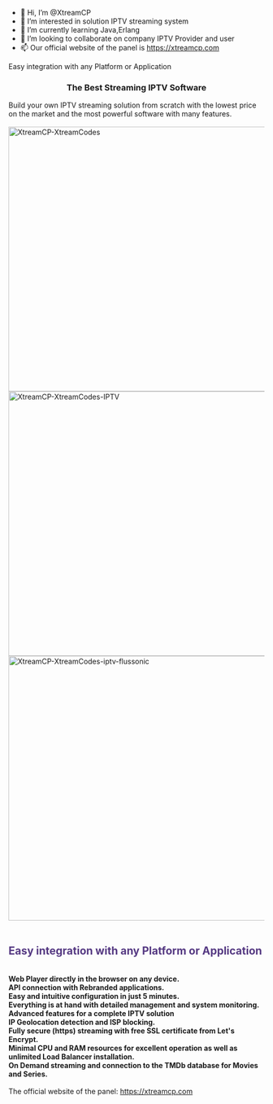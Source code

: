 - 👋 Hi, I’m @XtreamCP
- 👀 I’m interested in solution IPTV streaming system
- 🌱 I’m currently learning Java,Erlang
- 💞️ I’m looking to collaborate on company IPTV Provider and user
- 📫 Our official website of the panel is https://xtreamcp.com

<!---
XtreamCP is a special IPTV Streaming project because it uses the latest technologies and is constantly updated.
With us you can take the IPTV business to another level
--->

Easy integration with any Platform or Application​

<div class="bbWrapper"><h3><div style="text-align: center"><b>The Best Streaming IPTV Software</b>​</div></h3>Build your own IPTV streaming solution from scratch with the lowest price on the market and the most powerful software with many features.<br>
<br>

<img src="https://xtreamcp.com/img/dashboard.png" alt="XtreamCP-XtreamCodes" width="1024" height="520">
<img src="https://xtreamcp.com/img/geolite.png" alt="XtreamCP-XtreamCodes-IPTV" width="1024" height="520">
<img src="https://xtreamcp.com/img/setup2.png" alt="XtreamCP-XtreamCodes-iptv-flussonic" width="1024" height="520">
	
<br>
<br>
<h2><span style="color: rgb(85, 57, 130)">Easy integration with any Platform or Application</span>​</h2><br>
<b>Web Player directly in the browser on any device.<br>
API connection with Rebranded applications.<br>
Easy and intuitive configuration in just 5 minutes.<br>
Everything is at hand with detailed management and system monitoring.<br>
Advanced features for a complete IPTV solution<br>
IP Geolocation detection and ISP blocking.<br>
Fully secure (https) streaming with free SSL certificate from Let's Encrypt.<br>
Minimal CPU and RAM resources for excellent operation as well as unlimited Load Balancer installation.<br>
On Demand streaming and connection to the TMDb database for Movies and Series.</b><br>
<br>
The official website of the panel: <a href="https://xtreamcp.com/" target="_blank" class="link link--external" rel="noopener">https://xtreamcp.com</a></div>
